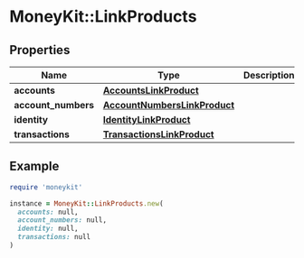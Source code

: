 # MoneyKit::LinkProducts

## Properties

| Name | Type | Description | Notes |
| ---- | ---- | ----------- | ----- |
| **accounts** | [**AccountsLinkProduct**](AccountsLinkProduct.md) |  | [optional] |
| **account_numbers** | [**AccountNumbersLinkProduct**](AccountNumbersLinkProduct.md) |  | [optional] |
| **identity** | [**IdentityLinkProduct**](IdentityLinkProduct.md) |  | [optional] |
| **transactions** | [**TransactionsLinkProduct**](TransactionsLinkProduct.md) |  | [optional] |

## Example

```ruby
require 'moneykit'

instance = MoneyKit::LinkProducts.new(
  accounts: null,
  account_numbers: null,
  identity: null,
  transactions: null
)
```

